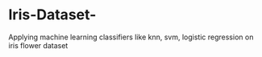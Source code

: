 # Iris-Dataset-
Applying machine learning classifiers like knn, svm, logistic regression on iris flower dataset
